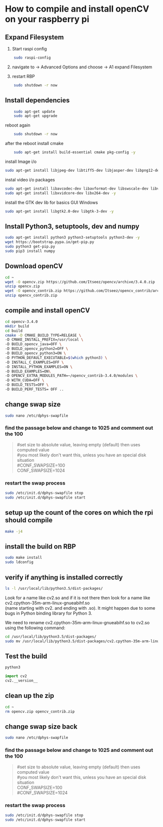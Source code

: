 # How to compile and install openCV on your raspberry pi

## Expand Filesystem 

1. Start raspi config

```bash 
	sudo raspi-config
```

2. navigate to 
	-> Advanced Options
	and choose 
	-> A1 expand Filesystem

3. restart RBP

```bash
	sudo shutdown -r now
```


## Install dependencies

```bash
	sudo apt-get update
	sudo apt-get upgrade
```

reboot again

```bash
	sudo shutdown -r now
```

after the reboot install cmake

```bash
	sudo apt-get install build-essential cmake pkg-config -y
```

install Image i/o


```bash
sudo apt-get install libjpeg-dev libtiff5-dev libjasper-dev libpng12-dev -y
```

instal video i/o packages

```bash
sudo apt-get install libavcodec-dev libavformat-dev libswscale-dev libv4l-dev -y
sudo apt-get install libxvidcore-dev libx264-dev -y
```

install the GTK dev lib for basics GUI Windows
```bash
sudo apt-get install libgtk2.0-dev libgtk-3-dev -y
```

## Install Python3, setuptools, dev and numpy

```bash
sudo apt-get install python3 python3-setuptools python3-dev -y
wget https://bootstrap.pypa.io/get-pip.py
sudo python3 get-pip.py
sudo pip3 install numpy
```

## Download openCV

```bash
cd ~
wget -O opencv.zip https://github.com/Itseez/opencv/archive/3.4.0.zip
unzip opencv.zip
wget -O opencv_contrib.zip https://github.com/Itseez/opencv_contrib/archive/3.4.0.zip
unzip opencv_contrib.zip
```

## compile and install openCV

```bash
cd opencv-3.4.0
mkdir build
cd build
cmake -D CMAKE_BUILD_TYPE=RELEASE \
-D CMAKE_INSTALL_PREFIX=/usr/local \
-D BUILD_opencv_java=OFF \
-D BUILD_opencv_python2=OFF \
-D BUILD_opencv_python3=ON \
-D PYTHON_DEFAULT_EXECUTABLE=$(which python3) \
-D INSTALL_C_EXAMPLES=OFF \
-D INSTALL_PYTHON_EXAMPLES=ON \
-D BUILD_EXAMPLES=ON\
-D OPENCV_EXTRA_MODULES_PATH=~/opencv_contrib-3.4.0/modules \
-D WITH_CUDA=OFF \
-D BUILD_TESTS=OFF \
-D BUILD_PERF_TESTS= OFF ..
```

## change swap size


```bash
sudo nano /etc/dphys-swapfile
```

### find the passage below and change to 1025 and comment out the 100
 
>#set size to absolute value, leaving empty (default) then uses computed value  
>#you most likely don't want this, unless you have an special disk situation  
>#CONF_SWAPSIZE=100  
>CONF_SWAPSIZE=1024  

### restart the swap process

```bash
sudo /etc/init.d/dphys-swapfile stop
sudo /etc/init.d/dphys-swapfile start
```

## setup up the count of the cores on which the rpi should compile

```bash
make -j4
```

## install the build on RBP

```bash
sudo make install
sudo ldconfig
```

## verify if anything is installed correctly

```bash
ls -l /usr/local/lib/python3.5/dist-packages/
```

Look for a name like cv2.so and if it is not there then look for a name like cv2.cpython-35m-arm-linux-gnueabihf.so  
(name starting with cv2. and ending with .so). It might happen due to some bugs in Python binding library for Python 3.

We need to rename cv2.cpython-35m-arm-linux-gnueabihf.so to cv2.so using the following command:

```bash
cd /usr/local/lib/python3.5/dist-packages/
sudo mv /usr/local/lib/python3.5/dist-packages/cv2.cpython-35m-arm-linux-gnueabihf.so cv2.so

```

## Test the build

```bash
python3 
```

```python
import cv2
cv2.__version__
```

## clean up the zip

```bash
cd ~
rm opencv.zip opencv_contrib.zip
```

## change swap size back


```bash
sudo nano /etc/dphys-swapfile
```

### find the passage below and change to 1025 and comment out the 100
 
>#set size to absolute value, leaving empty (default) then uses computed value  
>#you most likely don't want this, unless you have an special disk situation  
> CONF_SWAPSIZE=100  
>#CONF_SWAPSIZE=1024  

### restart the swap process

```bash
sudo /etc/init.d/dphys-swapfile stop
sudo /etc/init.d/dphys-swapfile start

